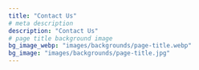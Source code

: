 ```yaml
---
title: "Contact Us"
# meta description
description: "Contact Us"
# page title background image
bg_image_webp: "images/backgrounds/page-title.webp"
bg_image: "images/backgrounds/page-title.jpg"
---
```

